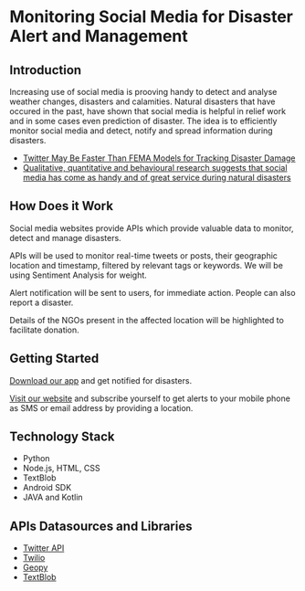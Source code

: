 # Monitoring Social Media for Disaster Alert and Management

## **Introduction**


Increasing use of social media is prooving handy to detect and analyse weather changes, disasters and calamities. Natural disasters that have occured in the past, have shown that social media is helpful in relief work and in some cases even prediction of disaster. The idea is to efficiently monitor social media and detect, notify and spread information during disasters.

* [Twitter May Be Faster Than FEMA Models for Tracking Disaster Damage
](https://www.smithsonianmag.com/science-nature/twitter-may-be-faster-fema-models-tracking-disaster-damage-180958391/)
* [Qualitative, quantitative and behavioural research suggests that social media has come as handy and of great service during natural disasters](https://www.downtoearth.org.in/blog/how-people-turn-to-social-media-during-natural-disasters-49587)

## **How Does it Work**

Social media websites provide APIs which provide valuable data to monitor, detect and manage disasters.

APIs will be used to monitor real-time tweets or posts, their geographic location and timestamp, filtered by relevant tags or keywords. We will be using Sentiment Analysis for weight.

Alert notification will be sent to users, for immediate action. People can also report a disaster.

Details of the NGOs present in the affected location will be highlighted to facilitate donation.

## **Getting Started**

[Download our app](https://www.mediafire.com/file/lb7k146air1q46l/app-debug.apk/file) and get notified for disasters.

[Visit our website](http://save-earth-node.azurewebsites.net) and subscribe yourself to get alerts to your mobile phone as SMS or email address by providing a location.

## **Technology Stack**

* Python
* Node.js, HTML, CSS
* TextBlob
* Android SDK
* JAVA and Kotlin

## **APIs Datasources and Libraries**

* [Twitter API](https://developer.twitter.com/en/docs.html)
* [Twilio](https://www.twilio.com/)
* [Geopy](https://geopy.readthedocs.io/en/stable/)
* [TextBlob](https://textblob.readthedocs.io/en/dev/)
